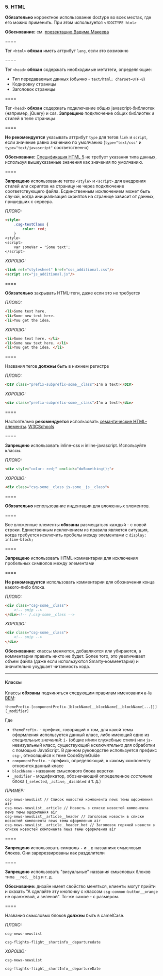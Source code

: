 ### 5. HTML ###

**Обязательно** корректное использование doctype во всех местах, где его можно применить. При этом используется ````<!DOCTYPE html>````

**Обоснование:** см. [презентацию Вадима Макеева](http://pepelsbey.net/pres/doctype/)

====

Тег ````<html>```` **обязан** иметь аттрибут ````lang````, если это возможно

====

Тег ````<head>```` **обязан** содержать необходимые метатеги, определяющие:

- Тип передаваемых данных (обычно - ````text/html; charset=UTF-8````)
- Кодировку страницы
- Заголовок страницы

====

Тег ````<head>```` **обязан** содержать подключение общих javascript-библиотек (например, jQuery) и css. **Запрещено** подключение общих библиотек и стилей в теле страницы

====

**Не рекомендуется** указывать аттрибут ````type```` для тегов ````link```` и ````script````, если значение равно значению по умолчанию (````type="text/css"```` и ````type="text/javascript"```` соответственно)

**Обоснование:** [Спецификация HTML 5](http://www.w3.org/html/wg/drafts/html/master/document-metadata.html) не требует указания типа данных, используя вышеуказанные значения как значения по умолчанию.

====

**Запрещено** использование тегов ````<style>```` и ````<script>```` для внедрения стилей или скриптов на страницу не через подключение соответствующего файла. Есдинственным исключением может быть случай, когда инициализация скриптов на странице зависит от данных, пришедших с сервера.

*ПЛОХО:*
```html
<style>
	.csg-testClass {
		color: red;
	}
<style>
<script>
	var someVar = 'Some text';
</script>
```
*ХОРОШО:*
```html
<link rel="stylesheet" href="css_additional.css"/>
<script src="js_additional.js"/>
```

====

**Обязательно** закрывать HTML-теги, даже если это не требуется

*ПЛОХО:*
```html
<li>Some text here.
<li>Some new text here.
<li>You get the idea.
```
*ХОРОШО:*
```html
<li>Some text here. </li>
<li>Some new text here. </li>
<li>You get the idea. </li>
```

====

Названия тегов **должны** быть в нижнем регистре

*ПЛОХО:*
```html
<DIV class="prefix-subprefix-some__class">I'm a text!</DIV>
```
*ХОРОШО:*
```html
<div class="prefix-subprefix-some__class">I'm a text!</div>
```

====

Настоятельно **рекомендуется** использовать [семантические HTML-элементы](http://blogs.msdn.com/b/jennifer/archive/2011/08/01/html5-part-1-semantic-markup-and-page-layout.aspx). [W3CSchools](http://www.w3schools.com/html/html5_semantic_elements.asp)

====

**Запрещено** использовать inline-css и inline-javascript. Используйте классы.

*ПЛОХО:*
```html
<div style="color: red;" onclick="doSomething();">
```
*ХОРОШО:*
```html
<div class="csg-some__class js-some__js__class">
```

====

**Обязательно** использование индентации для вложенных элементов.

====

Все вложенные элементы **обязаны** размещаться каждый - с новой строки. Единственным исключением из правила является ситуация, когда требуется исключить пробелы между элементами с ````display: inline-block;````

====

**Запрещено** использовать HTML-комментарии для исключения пробельных символов между элементами

====

**Не рекомендуется** использовать комментарии для обозначения конца какого-либо блока.

*ПЛОХО:*
```html
<div class="csg-some__class">
	<!-- snip -->
</div><!-- /.csg-some__class -->
```
*ХОРОШО:*
```html
<div class="csg-some__class">
	<!-- snip -->
</div>
```
**Обоснование:** классы меняются, добавляются или убираются, а комментарии править никто не будет. Более того, это увеличивает объем файла (даже если используются Smarty-комментарии) и значительно ухудшает читаемость кода.

----

#### Классы ####

Классы **обязаны** подчиняться следующим правилам именования a-la [BEM](http://ru.bem.info/):
```
themePrefix-[componentPrefix-]blockName[__blockName[__blockName[...]]][_modifier]
```
Где

- ````themePrefix-```` - префикс, говорящий о том, для какой темы оформления используется данный класс, либо имеющий одно из *специальных значений*: ````i-```` (общие и/или служебные стили) или ````js-```` невизуальный класс, существующий *исключительно* для обработки с помощью JavaScript. В данном руководстве используется префикс ````csg-````, относящийся к теме CodeStyleGuide
- ````componentPrefix-```` - префикс, определяющий, к какому компоненту относится данный класс
- ````blockName```` - название смыслового блока верстки
- ````_modifier```` - модификатор, обозначающий определенное *состояние* блока (````_selected````, ````_active````, ````_disabled```` и т. д.)

*ПРИМЕР:*
````
csg-news-newsList // Список новостей компонента news темы оформления air
csg-news-newsList__article // Новость в списке новостей компонента news темы оформления air
csg-news-newsList__article__header // Заголовок новости в списке новостей компонента news темы оформления air
csg-news-newsList__article__header_hot // Заголовок горячей новости в списке новостей компонента news темы оформления air
````

====

**Запрещено** использовать символы ````-```` и ````_```` в названиях смысловых блоков. Они заререзвированы как разделители

====

**Запрещено** использовать "визуальные" названия смысловых блоков типа ````__red````, ````__big```` и т. д.

**Обоснование:** дизайн имеет свойство меняться, клиенты могут прийти и сказать "А сделайте эту кнопочку с классом ````csg-common-button__orange```` не оранжевой, а зеленой". То-же самое - с размером.

====

Названия смысловых блоков **должны** быть в camelCase.

*ПЛОХО:*
````
csg-news-newslist

csg-flights-flight__shortinfo__departuredate
````
*ХОРОШО:*
````
csg-news-newsList

csg-flights-flight__shortInfo__departureDate
````
